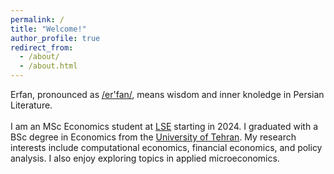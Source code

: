 ```yaml
---
permalink: /
title: "Welcome!"
author_profile: true
redirect_from: 
  - /about/
  - /about.html
---
```


Erfan, pronounced as [/er'fan/](https://www.youtube.com/watch?v=dzKjyZWchag), means wisdom and inner knoledge in Persian Literature. <br><br>
I am an MSc Economics student at [LSE](https://www.lse.ac.uk/) starting in 2024. I graduated with a BSc degree in Economics from the [University of Tehran](https://ut.ac.ir/en). My research interests include computational economics, financial economics, and policy analysis. I also enjoy exploring topics in applied microeconomics.
